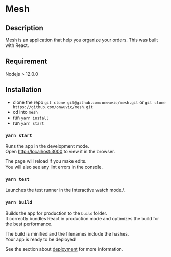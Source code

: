 # Mesh

## Description

Mesh is an application that help you organize your orders. This was built with React.

## Requirement

Nodejs > 12.0.0

## Installation
- clone the repo
    `git clone git@github.com:onwuvic/mesh.git` 
    or 
    `git clone https://github.com/onwuvic/mesh.git`
- cd into `mesh`
- run `yarn install`
- run `yarn start`


### `yarn start`

Runs the app in the development mode.\
Open [http://localhost:3000](http://localhost:3000) to view it in the browser.

The page will reload if you make edits.\
You will also see any lint errors in the console.

### `yarn test`

Launches the test runner in the interactive watch mode.\

### `yarn build`

Builds the app for production to the `build` folder.\
It correctly bundles React in production mode and optimizes the build for the best performance.

The build is minified and the filenames include the hashes.\
Your app is ready to be deployed!

See the section about [deployment](https://facebook.github.io/create-react-app/docs/deployment) for more information.

